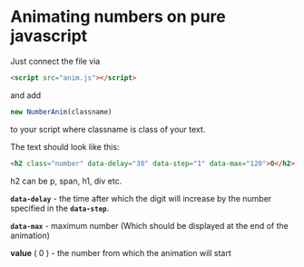 # Animating numbers on pure javascript

Just connect the file via
```html 
<script src="anim.js"></script>
```
and add
```js
new NumberAnim(classname)
```  
to your script where classname is class of your text.

The text should look like this:
```html
<h2 class="number" data-delay="30" data-step="1" data-max="120">0</h2>
```

h2 can be p, span, h1, div etc.


**`data-delay`** - the time after which the digit will increase by the number specified in the **`data-step`**.

**`data-max`** - maximum number (Which should be displayed at the end of the animation)

**value** ( 0 ) - the number from which the animation will start
